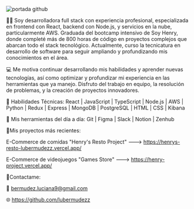 ![portada github](https://user-images.githubusercontent.com/96797815/197687212-b4b20fa5-3472-4ae3-9a15-de436c422d29.png)



👋🏻 Soy desarrolladora full stack con experiencia profesional, especializada en frontend con React, backend con Node.js, y servicios en la nube, particularmente AWS. Graduada del bootcamp intensivo de Soy Henry, donde completé más de 800 horas de código en proyectos complejos que abarcan todo el stack tecnológico. Actualmente, curso la tecnicatura en desarrollo de software para seguir ampliando y profundizando mis conocimientos en el área.

💻 Me motiva continuar desarrollando mis habilidades y aprender nuevas tecnologías, así como optimizar y profundizar mi experiencia en las herramientas que ya manejo. Disfruto del trabajo en equipo, la resolución de problemas, y la creación de proyectos innovadores.

🚀 Habilidades Técnicas: React | JavaScript | TypeScript |  Node.js | AWS | Python | Redux | Express | MongoDB | PostgreSQL | HTML | CSS | Kibana

🚀 Mis herramientas del día a día: Git | Figma | Slack | Notion | Zenhub

🚀Mis proyectos más recientes:
  
  E-Commerce de comidas "Henry's Resto Project" ---> https://henrys-resto-lubermudezz.vercel.app/
  
  E-Commerce de videojuegos "Games Store" ---> https://henry-project.vercel.app/

🤝Contactame: 

   📧 bermudez.luciana9@gmail.com
 
   🌐 https://github.com/lubermudezz
